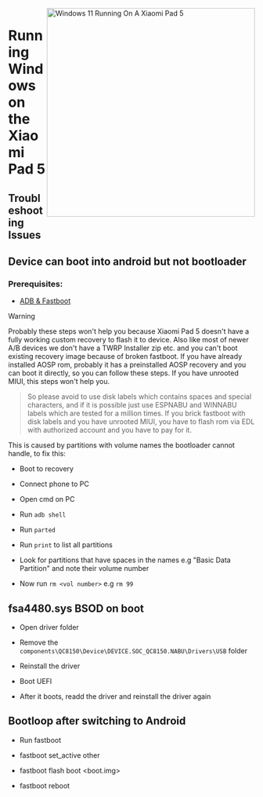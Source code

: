 <img align="right" src="https://raw.githubusercontent.com/erdilS/Port-Windows-11-Xiaomi-Pad-5/main/nabu.png" width="425" alt="Windows 11 Running On A Xiaomi Pad 5">


# Running Windows on the Xiaomi Pad 5

## Troubleshooting Issues


## Device can boot into android but not bootloader

### Prerequisites:

- [ADB & Fastboot](https://developer.android.com/studio/releases/platform-tools)

> [!WARNING]
 Probably these steps won't help you because Xiaomi Pad 5 doesn't have a fully working custom recovery to flash it to device. Also like most of newer A/B devices we don't have a TWRP Installer zip etc. and you can't boot existing recovery image because of broken fastboot. If you have already installed AOSP rom, probably it has a preinstalled AOSP recovery and you can boot it directly, so you can follow these steps. If you have unrooted MIUI, this steps won't help you.
>
> So please avoid to use disk labels which contains spaces and special characters, and if it is possible just use ESPNABU and WINNABU labels which are tested for a million times. If you brick fastboot with disk labels and you have unrooted MIUI, you have to flash rom via EDL with authorized account and you have to pay for it.


This is caused by partitions with volume names the bootloader cannot handle, to fix this:

- Boot to recovery

- Connect phone to PC

- Open cmd on PC

- Run ```adb shell```

- Run ```parted```

- Run ```print``` to list all partitions

- Look for partitions that have spaces in the names e.g "Basic Data Partition" and note their volume number

- Now run ```rm <vol number>``` e.g ```rm 99```


## fsa4480.sys BSOD on boot

- Open driver folder

- Remove the ```components\QC8150\Device\DEVICE.SOC_QC8150.NABU\Drivers\USB``` folder

- Reinstall the driver

- Boot UEFI

- After it boots, readd the driver and reinstall the driver again


## Bootloop after switching to Android 

- Run fastboot

- fastboot set_active other

- fastboot flash boot <boot.img>

- fastboot reboot
